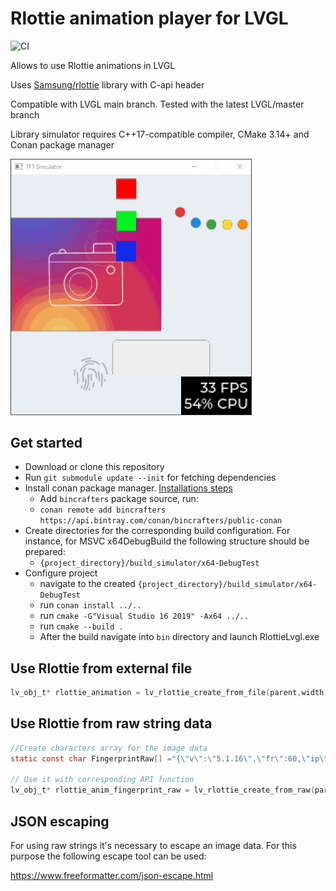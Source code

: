 # Rlottie animation player for LVGL

![CI](https://github.com/ValentiWorkLearning/lv_rlottie/workflows/CI/badge.svg)

Allows to use Rlottie animations in LVGL

Uses [Samsung/rlottie](https://github.com/Samsung/rlottie) library with C-api header

Compatible with LVGL main branch. Tested with the latest LVGL/master branch

Library simulator requires C++17-compatible compiler, CMake 3.14+ and Conan package manager



<img src="https://github.com/ValentiWorkLearning/lv_rlottie/blob/master/gif/lv_rlottie.gif" alt="lv_rlottie" style="zoom:80%;" />

## Get started

- Download or clone this repository
- Run `git submodule update --init` for fetching dependencies
- Install conan package manager. [Installations steps](https://docs.conan.io/en/latest/installation.html)
  - Add `bincrafters`  package source, run:
  - `conan remote add bincrafters https://api.bintray.com/conan/bincrafters/public-conan`
- Create directories for the corresponding build configuration. For instance, for MSVC x64DebugBuild the following structure should be prepared:
  - `{project_directory}/build_simulator/x64-DebugTest`
- Configure project
  - navigate to the created `{project_directory}/build_simulator/x64-DebugTest`
  - run `conan install ../..`
  - run `cmake -G"Visual Studio 16 2019" -Ax64 ../..`
  - run `cmake --build .`
  - After the build navigate into `bin` directory and launch RlottieLvgl.exe



## Use Rlottie from external file

```c
lv_obj_t* rlottie_animation = lv_rlottie_create_from_file(parent,width,height, "Path/to/resource/insta_camera.json");
```



## Use Rlottie from raw string data

```c
//Create characters array for the image data
static const char FingerprintRaw[] ="{\"v\":\"5.1.16\",\"fr\":60,\"ip\":0,\"op\":154,\"w\":800,\"h\":600,\"nm\":\"Fingerprint... a lot of JSON items";

// Use it with corresponding API function
lv_obj_t* rlottie_anim_fingerprint_raw = lv_rlottie_create_from_raw(parent, width, height, FingerprintRaw);
```



## JSON escaping

For using raw strings it's necessary to escape an image data. For this purpose the following escape tool can be used:

https://www.freeformatter.com/json-escape.html

